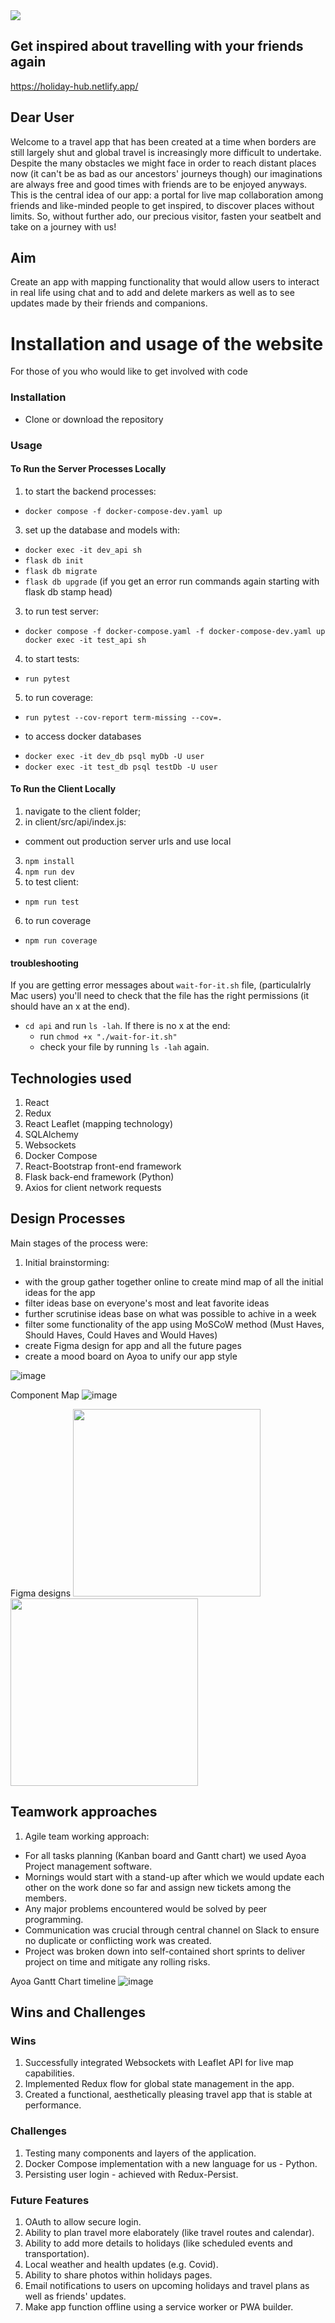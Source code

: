 <img src="https://i.imgur.com/KvFHW2R.png">

## Get inspired about travelling with your friends again
https://holiday-hub.netlify.app/

## Dear User

Welcome to a travel app that has been created at a time when borders are still largely shut and global travel is increasingly more difficult to undertake. Despite the many obstacles we might face in order to reach distant places now (it can't be as bad as our ancestors' journeys though) our imaginations are always free and good times with friends are to be enjoyed anyways. This is the central idea of our app: a portal for live map collaboration among friends and like-minded people to get inspired, to discover places without limits. So, without further ado, our precious visitor, fasten your seatbelt and take on a journey with us! 

## Aim
Create an app with mapping functionality that would allow users to interact in real life using chat and to add and delete markers as well as to see updates made by their friends and companions.

# Installation and usage of the website

For those of you who would like to get involved with code
### Installation

- Clone or download the repository

### Usage

#### To Run the Server Processes Locally
1) to start the backend processes:
- `docker compose -f docker-compose-dev.yaml up`
3) set up the database and models with: 
- `docker exec -it dev_api sh`
- `flask db init`
- `flask db migrate`
- `flask db upgrade`
(if you get an error run commands again starting with flask db stamp head)
3) to run test server:
- `docker compose -f docker-compose.yaml -f docker-compose-dev.yaml up docker exec -it test_api sh`
4) to start tests:
- `run pytest`
5) to run coverage:
- `run pytest --cov-report term-missing --cov=.`

* to access docker databases
- `docker exec -it dev_db psql myDb -U user`
- `docker exec -it test_db psql testDb -U user`

#### To Run the Client Locally
1) navigate to the client folder;
2) in client/src/api/index.js:
- comment out production server urls and use local
3) `npm install`
4) `npm run dev`
5) to test client:
- `npm run test`
6) to run coverage
- `npm run coverage`

#### troubleshooting
If you are getting error messages about `wait-for-it.sh` file, (particulalrly Mac users) you'll need to check that the file has the right permissions (it should have an x at the end).
- `cd api` and run `ls -lah`. If there is no x at the end:
	- run `chmod +x "./wait-for-it.sh"` 
	- check your file by running `ls -lah` again.

## Technologies used

1. React
2. Redux
3. React Leaflet (mapping technology)
4. SQLAlchemy
5. Websockets
6. Docker Compose
7. React-Bootstrap front-end framework
8. Flask back-end framework (Python)
9. Axios for client network requests

## Design Processes

Main stages of the process were:
1. Initial brainstorming:
- with the group gather together online to create mind map of all the initial ideas for the app
- filter ideas base on everyone's most and leat favorite ideas
- further scrutinise ideas base on what was possible to achive in a week
- filter some functionality of the app using MoSCoW method (Must Haves, Should Haves, Could Haves and Would Haves)
- create Figma design for app and all the future pages
- create a mood board on Ayoa to unify our app style

![image](https://i.imgur.com/73p629F.png)

Component Map
![image](https://i.imgur.com/Sesr4eO.png)

Figma designs
<img src="https://i.imgur.com/UozIQoG.png" width="300"> <img src="https://i.imgur.com/Yee45mc.png" width="300"> 

## Teamwork approaches
1. Agile team working approach:
- For all tasks planning (Kanban board and Gantt chart) we used Ayoa Project management software.
- Mornings would start with a stand-up after which we would update each other on the work done so far and assign new tickets among the members. 
- Any major problems encountered would be solved by peer programming.
- Communication was crucial through central channel on Slack to ensure no duplicate or conflicting work was created. 
- Project was broken down into self-contained short sprints to deliver project on time and mitigate any rolling risks.

Ayoa Gantt Chart timeline 
![image](https://i.imgur.com/89dqpI6.png)

## Wins and Challenges

### Wins
1. Successfully integrated Websockets with Leaflet API for live map capabilities.
2. Implemented Redux flow for global state management in the app.
3. Created a functional, aesthetically pleasing travel app that is stable at performance.

### Challenges
1. Testing many components and layers of the application.
2. Docker Compose implementation with a new language for us - Python.
3. Persisting user login - achieved with Redux-Persist.

### Future Features
1. OAuth to allow secure login.
2. Ability to plan travel more elaborately (like travel routes and calendar).
3. Ability to add more details to holidays (like scheduled events and transportation).
4. Local weather and health updates (e.g. Covid).
5. Ability to share photos within holidays pages.
6. Email notifications to users on upcoming holidays and travel plans as well as friends' updates.
7. Make app function offline using a service worker or PWA builder. 
